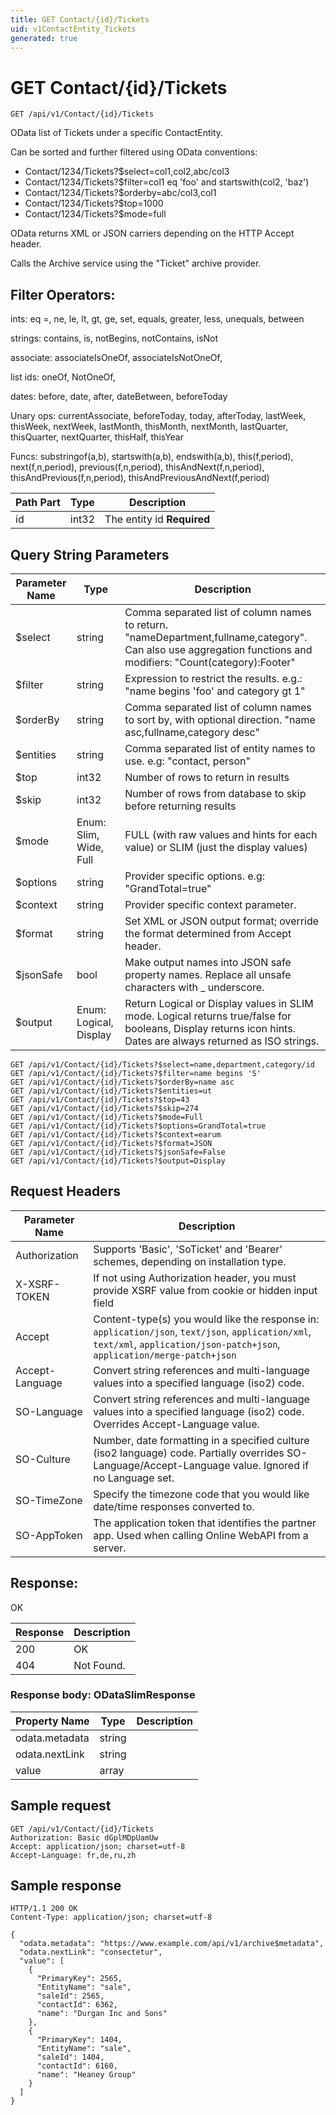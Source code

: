 ```yaml
---
title: GET Contact/{id}/Tickets
uid: v1ContactEntity_Tickets
generated: true
---
```


# GET Contact/{id}/Tickets

```http
GET /api/v1/Contact/{id}/Tickets
```

OData list of Tickets under a specific ContactEntity.


Can be sorted and further filtered using OData conventions:

* Contact/1234/Tickets?$select=col1,col2,abc/col3
* Contact/1234/Tickets?$filter=col1 eq 'foo' and startswith(col2, 'baz')
* Contact/1234/Tickets?$orderby=abc/col3,col1
* Contact/1234/Tickets?$top=1000
* Contact/1234/Tickets?$mode=full


OData returns XML or JSON carriers depending on the HTTP Accept header.


Calls the Archive service using the "Ticket" archive provider.


## Filter Operators: ##

ints: eq =, ne, le, lt, gt, ge, set, equals, greater, less, unequals, between

strings: contains, is, notBegins, notContains, isNot

associate: associateIsOneOf, associateIsNotOneOf,  

list ids: oneOf, NotOneOf, 

dates: before, date, after, dateBetween, beforeToday

Unary ops: currentAssociate, beforeToday, today, afterToday, lastWeek, thisWeek, nextWeek, lastMonth, thisMonth, nextMonth, lastQuarter, thisQuarter, nextQuarter, thisHalf, thisYear

Funcs: substringof(a,b), startswith(a,b), endswith(a,b), this(f,period), next(f,n,period), previous(f,n,period), thisAndNext(f,n,period), thisAndPrevious(f,n,period), thisAndPreviousAndNext(f,period)





| Path Part | Type | Description |
|-----------|------|-------------|
| id | int32 | The entity id **Required** |


## Query String Parameters

| Parameter Name | Type |  Description |
|----------------|------|--------------|
| $select | string |  Comma separated list of column names to return. "nameDepartment,fullname,category". Can also use aggregation functions and modifiers: "Count(category):Footer" |
| $filter | string |  Expression to restrict the results. e.g.: "name begins 'foo' and category gt 1" |
| $orderBy | string |  Comma separated list of column names to sort by, with optional direction. "name asc,fullname,category desc" |
| $entities | string |  Comma separated list of entity names to use. e.g: "contact, person" |
| $top | int32 |  Number of rows to return in results |
| $skip | int32 |  Number of rows from database to skip before returning results |
| $mode | Enum: Slim, Wide, Full |  FULL (with raw values and hints for each value) or SLIM (just the display values) |
| $options | string |  Provider specific options. e.g: "GrandTotal=true" |
| $context | string |  Provider specific context parameter. |
| $format | string |  Set XML or JSON output format; override the format determined from Accept header. |
| $jsonSafe | bool |  Make output names into JSON safe property names. Replace all unsafe characters with _ underscore. |
| $output | Enum: Logical, Display |  Return Logical or Display values in SLIM mode. Logical returns true/false for booleans, Display returns icon hints. Dates are always returned as ISO strings. |

```http
GET /api/v1/Contact/{id}/Tickets?$select=name,department,category/id
GET /api/v1/Contact/{id}/Tickets?$filter=name begins 'S'
GET /api/v1/Contact/{id}/Tickets?$orderBy=name asc
GET /api/v1/Contact/{id}/Tickets?$entities=ut
GET /api/v1/Contact/{id}/Tickets?$top=43
GET /api/v1/Contact/{id}/Tickets?$skip=274
GET /api/v1/Contact/{id}/Tickets?$mode=Full
GET /api/v1/Contact/{id}/Tickets?$options=GrandTotal=true
GET /api/v1/Contact/{id}/Tickets?$context=earum
GET /api/v1/Contact/{id}/Tickets?$format=JSON
GET /api/v1/Contact/{id}/Tickets?$jsonSafe=False
GET /api/v1/Contact/{id}/Tickets?$output=Display
```


## Request Headers

| Parameter Name | Description |
|----------------|-------------|
| Authorization  | Supports 'Basic', 'SoTicket' and 'Bearer' schemes, depending on installation type. |
| X-XSRF-TOKEN   | If not using Authorization header, you must provide XSRF value from cookie or hidden input field |
| Accept         | Content-type(s) you would like the response in: `application/json`, `text/json`, `application/xml`, `text/xml`, `application/json-patch+json`, `application/merge-patch+json` |
| Accept-Language | Convert string references and multi-language values into a specified language (iso2) code. |
| SO-Language | Convert string references and multi-language values into a specified language (iso2) code. Overrides Accept-Language value. |
| SO-Culture | Number, date formatting in a specified culture (iso2 language) code. Partially overrides SO-Language/Accept-Language value. Ignored if no Language set. |
| SO-TimeZone | Specify the timezone code that you would like date/time responses converted to. |
| SO-AppToken | The application token that identifies the partner app. Used when calling Online WebAPI from a server. |


## Response:

OK

| Response | Description |
|----------------|-------------|
| 200 | OK |
| 404 | Not Found. |

### Response body: ODataSlimResponse

| Property Name | Type |  Description |
|----------------|------|--------------|
| odata.metadata | string |  |
| odata.nextLink | string |  |
| value | array |  |

## Sample request

```http!
GET /api/v1/Contact/{id}/Tickets
Authorization: Basic dGplMDpUamUw
Accept: application/json; charset=utf-8
Accept-Language: fr,de,ru,zh
```

## Sample response

```http_
HTTP/1.1 200 OK
Content-Type: application/json; charset=utf-8

{
  "odata.metadata": "https://www.example.com/api/v1/archive$metadata",
  "odata.nextLink": "consectetur",
  "value": [
    {
      "PrimaryKey": 2565,
      "EntityName": "sale",
      "saleId": 2565,
      "contactId": 6362,
      "name": "Durgan Inc and Sons"
    },
    {
      "PrimaryKey": 1404,
      "EntityName": "sale",
      "saleId": 1404,
      "contactId": 6160,
      "name": "Heaney Group"
    }
  ]
}
```